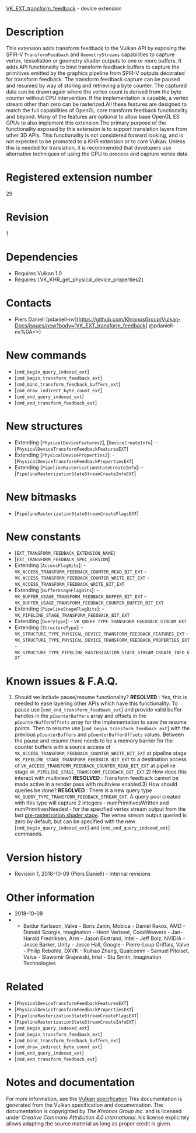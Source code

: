 [VK_EXT_transform_feedback](https://www.khronos.org/registry/vulkan/specs/1.3-extensions/man/html/VK_EXT_transform_feedback.html) - device extension

# Description
This extension adds transform feedback to the Vulkan API by exposing the
SPIR-V `TransformFeedback` and `GeometryStreams` capabilities to
capture vertex, tessellation or geometry shader outputs to one or more
buffers.
It adds API functionality to bind transform feedback buffers to capture the
primitives emitted by the graphics pipeline from SPIR-V outputs decorated
for transform feedback.
The transform feedback capture can be paused and resumed by way of storing
and retrieving a byte counter.
The captured data can be drawn again where the vertex count is derived from
the byte counter without CPU intervention.
If the implementation is capable, a vertex stream other than zero can be
rasterized.All these features are designed to match the full capabilities of OpenGL
core transform feedback functionality and beyond.
Many of the features are optional to allow base OpenGL ES GPUs to also
implement this extension.The primary purpose of the functionality exposed by this extension is to
support translation layers from other 3D APIs.
This functionality is not considered forward looking, and is not expected to
be promoted to a KHR extension or to core Vulkan.
Unless this is needed for translation, it is recommended that developers use
alternative techniques of using the GPU to process and capture vertex data.

# Registered extension number
29

# Revision
1

# Dependencies
- Requires Vulkan 1.0
- Requires `[`VK_KHR_get_physical_device_properties2`]`

# Contacts
- Piers Daniell [pdaniell-nv](https://github.com/KhronosGroup/Vulkan-Docs/issues/new?body=[VK_EXT_transform_feedback] @pdaniell-nv%0A<<Here describe the issue or question you have about the VK_EXT_transform_feedback extension>>)

# New commands
- [`cmd_begin_query_indexed_ext`]
- [`cmd_begin_transform_feedback_ext`]
- [`cmd_bind_transform_feedback_buffers_ext`]
- [`cmd_draw_indirect_byte_count_ext`]
- [`cmd_end_query_indexed_ext`]
- [`cmd_end_transform_feedback_ext`]

# New structures
- Extending [`PhysicalDeviceFeatures2`], [`DeviceCreateInfo`]:  - [`PhysicalDeviceTransformFeedbackFeaturesEXT`] 
- Extending [`PhysicalDeviceProperties2`]:  - [`PhysicalDeviceTransformFeedbackPropertiesEXT`] 
- Extending [`PipelineRasterizationStateCreateInfo`]:  - [`PipelineRasterizationStateStreamCreateInfoEXT`]

# New bitmasks
- [`PipelineRasterizationStateStreamCreateFlagsEXT`]

# New constants
- [`EXT_TRANSFORM_FEEDBACK_EXTENSION_NAME`]
- [`EXT_TRANSFORM_FEEDBACK_SPEC_VERSION`]
- Extending [`AccessFlagBits`]:  - `VK_ACCESS_TRANSFORM_FEEDBACK_COUNTER_READ_BIT_EXT`  - `VK_ACCESS_TRANSFORM_FEEDBACK_COUNTER_WRITE_BIT_EXT`  - `VK_ACCESS_TRANSFORM_FEEDBACK_WRITE_BIT_EXT` 
- Extending [`BufferUsageFlagBits`]:  - `VK_BUFFER_USAGE_TRANSFORM_FEEDBACK_BUFFER_BIT_EXT`  - `VK_BUFFER_USAGE_TRANSFORM_FEEDBACK_COUNTER_BUFFER_BIT_EXT` 
- Extending [`PipelineStageFlagBits`]:  - `VK_PIPELINE_STAGE_TRANSFORM_FEEDBACK_BIT_EXT` 
- Extending [`QueryType`]:  - `VK_QUERY_TYPE_TRANSFORM_FEEDBACK_STREAM_EXT` 
- Extending [`StructureType`]:  - `VK_STRUCTURE_TYPE_PHYSICAL_DEVICE_TRANSFORM_FEEDBACK_FEATURES_EXT`  - `VK_STRUCTURE_TYPE_PHYSICAL_DEVICE_TRANSFORM_FEEDBACK_PROPERTIES_EXT`  - `VK_STRUCTURE_TYPE_PIPELINE_RASTERIZATION_STATE_STREAM_CREATE_INFO_EXT`

# Known issues & F.A.Q.
1) Should we include pause/resume functionality? **RESOLVED** : Yes, this is needed to ease layering other APIs which have this
functionality.
To pause use [`cmd_end_transform_feedback_ext`] and provide valid buffer
handles in the `pCounterBuffers` array and offsets in the
`pCounterBufferOffsets` array for the implementation to save the resume
points.
Then to resume use [`cmd_begin_transform_feedback_ext`] with the previous
`pCounterBuffers` and `pCounterBufferOffsets` values.
Between the pause and resume there needs to be a memory barrier for the
counter buffers with a source access of
`VK_ACCESS_TRANSFORM_FEEDBACK_COUNTER_WRITE_BIT_EXT` at pipeline stage
`VK_PIPELINE_STAGE_TRANSFORM_FEEDBACK_BIT_EXT` to a destination access
of `VK_ACCESS_TRANSFORM_FEEDBACK_COUNTER_READ_BIT_EXT` at pipeline stage
`VK_PIPELINE_STAGE_TRANSFORM_FEEDBACK_BIT_EXT`.2) How does this interact with multiview? **RESOLVED** : Transform feedback cannot be made active in a render pass with
multiview enabled.3) How should queries be done? **RESOLVED** : There is a new query type
`VK_QUERY_TYPE_TRANSFORM_FEEDBACK_STREAM_EXT`.
A query pool created with this type will capture 2 integers -
numPrimitivesWritten and numPrimitivesNeeded - for the specified vertex
stream output from the last
[pre-rasterization shader
stage](https://www.khronos.org/registry/vulkan/specs/1.3-extensions/html/vkspec.html#pipeline-graphics-subsets-pre-rasterization).
The vertex stream output queried is zero by default, but can be specified
with the new [`cmd_begin_query_indexed_ext`] and
[`cmd_end_query_indexed_ext`] commands.

# Version history
- Revision 1, 2018-10-09 (Piers Daniell)  - Internal revisions

# Other information
* 2018-10-09
*   - Baldur Karlsson, Valve  - Boris Zanin, Mobica  - Daniel Rakos, AMD  - Donald Scorgie, Imagination  - Henri Verbeet, CodeWeavers  - Jan-Harald Fredriksen, Arm  - Jason Ekstrand, Intel  - Jeff Bolz, NVIDIA  - Jesse Barker, Unity  - Jesse Hall, Google  - Pierre-Loup Griffais, Valve  - Philip Rebohle, DXVK  - Ruihao Zhang, Qualcomm  - Samuel Pitoiset, Valve  - Slawomir Grajewski, Intel  - Stu Smith, Imagination Technologies

# Related
- [`PhysicalDeviceTransformFeedbackFeaturesEXT`]
- [`PhysicalDeviceTransformFeedbackPropertiesEXT`]
- [`PipelineRasterizationStateStreamCreateFlagsEXT`]
- [`PipelineRasterizationStateStreamCreateInfoEXT`]
- [`cmd_begin_query_indexed_ext`]
- [`cmd_begin_transform_feedback_ext`]
- [`cmd_bind_transform_feedback_buffers_ext`]
- [`cmd_draw_indirect_byte_count_ext`]
- [`cmd_end_query_indexed_ext`]
- [`cmd_end_transform_feedback_ext`]

# Notes and documentation
For more information, see the [Vulkan specification](https://www.khronos.org/registry/vulkan/specs/1.3-extensions/html/vkspec.html)
This documentation is generated from the Vulkan specification and documentation.
The documentation is copyrighted by *The Khronos Group Inc.* and is licensed under *Creative Commons Attribution 4.0 International*.
his license explicitely allows adapting the source material as long as proper credit is given.
        